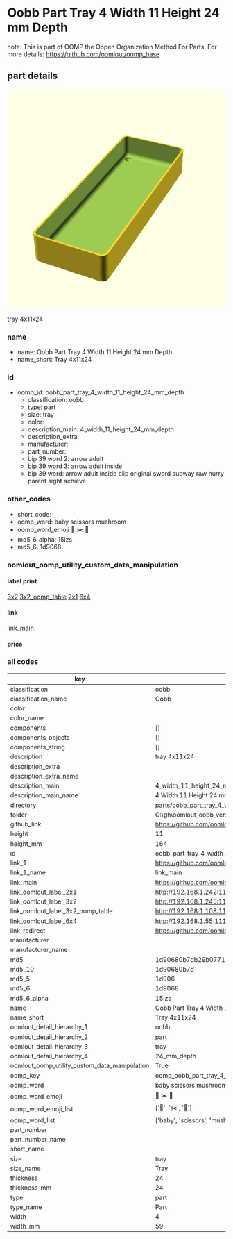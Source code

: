 # Oobb Part Tray 4 Width 11 Height 24 mm Depth  

note: This is part of OOMP the Oopen Organization Method For Parts. For more details: https://github.com/oomlout/oomp_base

##  part details
  

[![](3dpr.png)](3dpr.png)

tray 4x11x24



### name
* name: Oobb Part Tray 4 Width 11 Height 24 mm Depth
* name_short: Tray 4x11x24 
### id
* oomp_id: oobb_part_tray_4_width_11_height_24_mm_depth
  * classification: oobb
  * type: part
  * size: tray
  * color: 
  * description_main: 4_width_11_height_24_mm_depth
  * description_extra: 
  * manufacturer: 
  * part_number: 
  * bip 39 word 2: arrow adult
  * bip 39 word 3: arrow adult inside
  * bip 39 word: arrow adult inside clip original sword subway raw hurry parent sight achieve

### other_codes
* short_code: 
* oomp_word: baby scissors mushroom
* oomp_word_emoji :baby: :scissors: :mushroom:
* md5_6_alpha: 15izs
* md5_6: 1d9068






### oomlout_oomp_utility_custom_data_manipulation
#### label print
[3x2](http://192.168.1.245:1112/?label=oomp%2015izs)
[3x2_oomp_table](http://192.168.1.108:1112/?label=oomp%2015izs)
[2x1](http://192.168.1.242:1112/?label=oomp%2015izs)
[6x4](http://192.168.1.55:1112/?label=oomp%2015izs)    

#### link

[link_main](https://github.com/oomlout/oomlout_oobb_version_4_generated_parts/tree/main/navigation_oomp/oobb/part/tray/4_width_11_height_24_mm_depth/part)                              

#### price







### all codes 
| key | value |  
| --- | --- |  
| classification | oobb |  
| classification_name | Oobb |  
| color |  |  
| color_name |  |  
| components | [] |  
| components_objects | [] |  
| components_string | [] |  
| description | tray 4x11x24 |  
| description_extra |  |  
| description_extra_name |  |  
| description_main | 4_width_11_height_24_mm_depth |  
| description_main_name | 4 Width 11 Height 24 mm Depth |  
| directory | parts/oobb_part_tray_4_width_11_height_24_mm_depth |  
| folder | C:\gh\oomlout_oobb_version_4_generated_parts\parts\oobb_part_tray_4_width_11_height_24_mm_depth |  
| github_link | https://github.com/oomlout/oomlout_oomp_part_src/tree/main/parts/oobb_part_tray_4_width_11_height_24_mm_depth |  
| height | 11 |  
| height_mm | 164 |  
| id | oobb_part_tray_4_width_11_height_24_mm_depth |  
| link_1 | https://github.com/oomlout/oomlout_oobb_version_4_generated_parts/tree/main/navigation_oomp/oobb/part/tray/4_width_11_height_24_mm_depth/part |  
| link_1_name | link_main |  
| link_main | https://github.com/oomlout/oomlout_oobb_version_4_generated_parts/tree/main/navigation_oomp/oobb/part/tray/4_width_11_height_24_mm_depth/part |  
| link_oomlout_label_2x1 | http://192.168.1.242:1112/?label=oomp%2015izs |  
| link_oomlout_label_3x2 | http://192.168.1.245:1112/?label=oomp%2015izs |  
| link_oomlout_label_3x2_oomp_table | http://192.168.1.108:1112/?label=oomp%2015izs |  
| link_oomlout_label_6x4 | http://192.168.1.55:1112/?label=oomp%2015izs |  
| link_redirect | https://github.com/oomlout/oomlout_oobb_version_4_generated_parts/tree/main/parts/oobb_tray_04_11_24 |  
| manufacturer |  |  
| manufacturer_name |  |  
| md5 | 1d90680b7db29b07714e52b4ea40f065 |  
| md5_10 | 1d90680b7d |  
| md5_5 | 1d906 |  
| md5_6 | 1d9068 |  
| md5_6_alpha | 15izs |  
| name | Oobb Part Tray 4 Width 11 Height 24 mm Depth |  
| name_short | Tray 4x11x24  |  
| oomlout_detail_hierarchy_1 | oobb |  
| oomlout_detail_hierarchy_2 | part |  
| oomlout_detail_hierarchy_3 | tray |  
| oomlout_detail_hierarchy_4 | 24_mm_depth |  
| oomlout_oomp_utility_custom_data_manipulation | True |  
| oomp_key | oomp_oobb_part_tray_4_width_11_height_24_mm_depth |  
| oomp_word | baby scissors mushroom |  
| oomp_word_emoji | :baby: :scissors: :mushroom: |  
| oomp_word_emoji_list | [':baby:', ':scissors:', ':mushroom:'] |  
| oomp_word_list | ['baby', 'scissors', 'mushroom'] |  
| part_number |  |  
| part_number_name |  |  
| short_name |  |  
| size | tray |  
| size_name | Tray |  
| thickness | 24 |  
| thickness_mm | 24 |  
| type | part |  
| type_name | Part |  
| width | 4 |  
| width_mm | 59 |  
